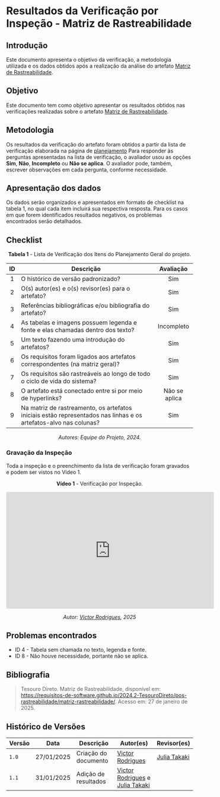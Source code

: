 # Resultados da Verificação por Inspeção - Matriz de Rastreabilidade

## Introdução

Este documento apresenta o objetivo da verificação, a metodologia utilizada e os dados obtidos após a realização da análise do artefato [Matriz de Rastreabilidade](../../../pos-rastreabilidade/matriz-rastreabilidade.md).

## Objetivo

Este documento tem como objetivo apresentar os resultados obtidos nas verificações realizadas sobre o artefato [Matriz de Rastreabilidade](../../../pos-rastreabilidade/matriz-rastreabilidade.md).

## Metodologia

Os resultados da verificação do artefato foram obtidos a partir da lista de verificação elaborada na página de [planejamento](../entrega6/planej2-e6.md) Para responder às perguntas apresentadas na lista de verificação, o avaliador usou as opções **Sim**, **Não**, **Incompleto** ou **Não se aplica**. O avaliador pode, também, escrever observações em cada pergunta, conforme necessidade.

## Apresentação dos dados

Os dados serão organizados e apresentados em formato de checklist na tabela 1, no qual cada item incluirá sua respectiva resposta. Para os casos em que forem identificados resultados negativos, os problemas encontrados serão detalhados.

## Checklist

<center>

**Tabela 1** - Lista de Verificação dos Itens do Planejamento Geral do projeto.

|        ID        | Descrição                                                                                                           | Avaliação  |
| :--------------: | ------------------------------------------------------------------------------------------------------------------- | :--------: | 
| 1 | O histórico de versão padronizado? | Sim |
| 2 | O(s) autor(es) e o(s) revisor(es) para o artefato? | Sim |
| 3 | Referências bibliográficas e/ou bibliografia do artefato? | Sim |
| 4 | As tabelas e imagens possuem legenda e fonte e elas chamadas dentro dos texto? | Incompleto |
| 5 | Um texto fazendo uma introdução do artefatos? | Sim |
| 6 | Os requisitos foram ligados aos artefatos correspondentes (na matriz geral)? | Sim |
| 7 | Os requisitos são rastreáveis ao longo de todo o ciclo de vida do sistema? | Sim |
| 8 | O artefato está conectado entre si por meio de hyperlinks? | Não se aplica |
| 9 | Na matriz de rastreamento, os artefatos iniciais estão representados nas linhas e os artefatos-alvo nas colunas? | Sim |


_Autores: Equipe do Projeto, 2024._

</center>

### Gravação da Inspeção 

Toda a inspeção e o preenchimento da lista de verificação foram gravados e podem ser vistos no Vídeo 1.

<center>

**Vídeo 1** - Verificação por Inspeção.

<iframe width="560" height="315" src="https://www.youtube.com/embed/3gw7qIcnbcg?si=abOs7-HerXZ2mCKf&amp;start=5135" title="YouTube video player" frameborder="0" allow="accelerometer; autoplay; clipboard-write; encrypted-media; gyroscope; picture-in-picture; web-share" referrerpolicy="strict-origin-when-cross-origin" allowfullscreen></iframe>

_Autor: [Victor Rodrigues](https://github.com/ViictorHugoo), 2025_

</center>

## Problemas encontrados

- ID 4 - Tabela sem chamada no texto, legenda e fonte.
- ID 8 - Não houve necessidade, portante não se aplica.

## Bibliografia

> Tesouro Direto. Matriz de Rastreabilidade, disponível em: https://requisitos-de-software.github.io/2024.2-TesouroDireto/pos-rastreabilidade/matriz-rastreabilidade/. Acesso em: 27 de janeiro de 2025.

## Histórico de Versões

| Versão  | Data | Descrição | Autor(es) | Revisor(es) |
| -------- | ------ | ------ | ---------- | ---------- |
| `1.0` | 27/01/2025 | Criação do documento  | [Victor Rodrigues](https://github.com/ViictorHugoo) | [Julia Takaki](https://github.com/juliatakaki) |
| `1.1` | 31/01/2025 | Adição de resultados  | [Victor Rodrigues](https://github.com/ViictorHugoo) e [Julia Takaki](https://github.com/juliatakaki) | |
